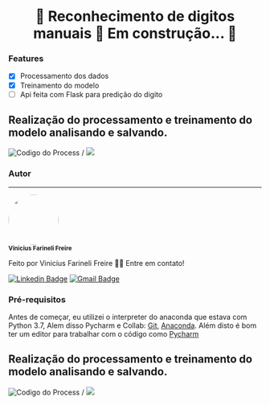 <h1 align="center"> 
	🚧  Reconhecimento de digitos manuais   🚧  Em construção...  🚧
</h1>

### Features

- [x] Processamento dos dados
- [x] Treinamento do modelo
- [ ] Api feita com Flask para predição do digito

## Realização do processamento e treinamento do modelo analisando e salvando.

![Codigo do Process](name-of-gif-file.gif) / ![](C:\Uses\NOTEBOOK\Desktop\20201014_010247.gif)




### Autor
---

 <img style="border-radius: 50%;" src="https://avatars1.githubusercontent.com/u/64615200?s=60&v=4" width="100px;" alt=""/>
 <br />
 <sub><b>  Vinicius Farineli Freire</b></sub></a>


Feito  por Vinicius Farineli Freire 👋🏽 Entre em contato!

[![Linkedin Badge](https://img.shields.io/badge/-Vinicius-blue?style=flat-square&logo=Linkedin&logoColor=white&link=https://www.linkedin.com/in/vinicius-farineli/)](https://www.linkedin.com/in/vinicius-farineli/) 
[![Gmail Badge](https://img.shields.io/badge/-viniciusfarineli@gmail.com-c14438?style=flat-square&logo=Gmail&logoColor=white&link=mailto:viniciusfarineli@gmail.com)](mailto:viniciusfarineli@gmail.com)

### Pré-requisitos

Antes de começar, eu utilizei o interpreter do anaconda que estava com Python 3.7, Alem disso Pycharm e Collab:
[Git](https://git-scm.com), [Anaconda](https://docs.anaconda.com/anaconda/install/). 
Além disto é bom ter um editor para trabalhar com o código como [Pycharm](https://www.jetbrains.com/pycharm/download/)


## Realização do processamento e treinamento do modelo analisando e salvando.

![Codigo do Process](name-of-gif-file.gif) / ![](C:\Uses\NOTEBOOK\Desktop\20201014_010247.gif)
